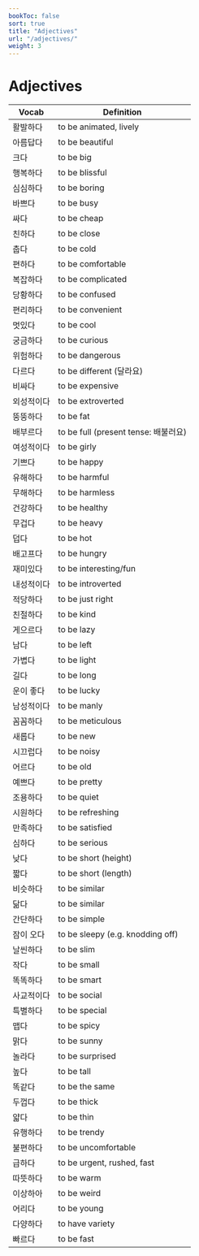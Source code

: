 ```yaml
---
bookToc: false
sort: true
title: "Adjectives"
url: "/adjectives/"
weight: 3
---
```


# Adjectives
| Vocab      | Definition                           |
| ---------- | ------------------------------------ |
| 활발하다   | to be animated, lively               |
| 아름답다   | to be beautiful                      |
| 크다       | to be big                            |
| 행복하다   | to be blissful                       |
| 심심하다   | to be boring                         |
| 바쁘다     | to be busy                           |
| 싸다       | to be cheap                          |
| 친하다     | to be close                          |
| 춥다       | to be cold                           |
| 편하다     | to be comfortable                    |
| 복잡하다   | to be complicated                    |
| 당황하다   | to be confused                       |
| 편리하다   | to be convenient                     |
| 멋있다     | to be cool                           |
| 궁금하다   | to be curious                        |
| 위험하다   | to be dangerous                      |
| 다르다     | to be different (달라요)             |
| 비싸다     | to be expensive                      |
| 외성적이다 | to be extroverted                    |
| 뚱뚱하다   | to be fat                            |
| 배부르다   | to be full (present tense: 배불러요) |
| 여성적이다 | to be girly                          |
| 기쁘다     | to be happy                          |
| 유해하다   | to be harmful                        |
| 무해하다   | to be harmless                       |
| 건강하다   | to be healthy                        |
| 무겁다     | to be heavy                          |
| 덥다       | to be hot                            |
| 배고프다   | to be hungry                         |
| 재미있다   | to be interesting/fun                |
| 내성적이다 | to be introverted                    |
| 적당하다   | to be just right                     |
| 친절하다   | to be kind                           |
| 게으르다   | to be lazy                           |
| 남다       | to be left                           |
| 가볍다     | to be light                          |
| 길다       | to be long                           |
| 운이 좋다  | to be lucky                          |
| 남성적이다 | to be manly                          |
| 꼼꼼하다   | to be meticulous                     |
| 새롭다     | to be new                            |
| 시끄럽다   | to be noisy                          |
| 어르다     | to be old                            |
| 예쁘다     | to be pretty                         |
| 조용하다   | to be quiet                          |
| 시원하다   | to be refreshing                     |
| 만족하다   | to be satisfied                      |
| 심하다     | to be serious                        |
| 낮다       | to be short (height)                 |
| 짧다       | to be short (length)                 |
| 비슷하다   | to be similar                        |
| 닮다       | to be similar                        |
| 간단하다   | to be simple                         |
| 잠이 오다  | to be sleepy (e.g. knodding off)     |
| 날씬하다   | to be slim                           |
| 작다       | to be small                          |
| 똑똑하다   | to be smart                          |
| 사교적이다 | to be social                         |
| 특별하다   | to be special                        |
| 맵다       | to be spicy                          |
| 맑다       | to be sunny                          |
| 놀라다     | to be surprised                      |
| 높다       | to be tall                           |
| 똑같다     | to be the same                       |
| 두껍다     | to be thick                          |
| 얇다       | to be thin                           |
| 유행하다   | to be trendy                         |
| 불편하다   | to be uncomfortable                  |
| 급하다     | to be urgent, rushed, fast           |
| 따뜻하다   | to be warm                           |
| 이상하아   | to be weird                          |
| 어리다     | to be young                          |
| 다양하다   | to have variety                      |
| 빠르다     | to be fast                           |
